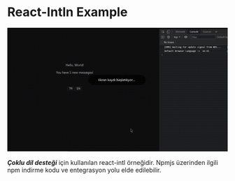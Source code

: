 # React-Intln Example

![](views/react-intl.gif)

***Çoklu dil desteği*** için kullanılan react-intl örneğidir. Npmjs üzerinden ilgili npm indirme kodu ve entegrasyon yolu elde edilebilir.